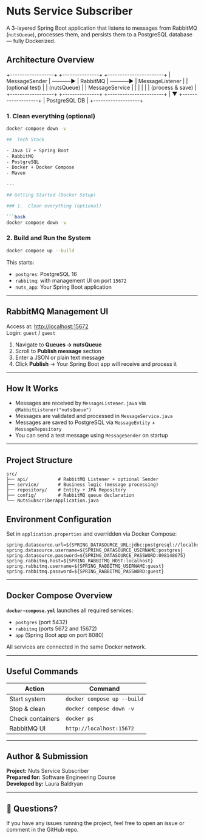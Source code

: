 # Nuts Service Subscriber

A 3-layered Spring Boot application that listens to messages from RabbitMQ (`nutsQueue`), processes them, and persists them to a PostgreSQL database — fully Dockerized.


## Architecture Overview


+------------------+         +---------------+         +-----------------------+
|  MessageSender   | ─────▶  |  RabbitMQ     | ─────▶  |  MessageListener      |
|  (optional test) |         |  (nutsQueue)  |         |  MessageService       |
|                  |         |               |         |  (process & save)     |
+------------------+         +---------------+         +-----------------------+
                                                        |
                                                        ▼
                                               +-------------------+
                                               |   PostgreSQL DB   |
                                               +-------------------+


### 1. Clean everything (optional)

```bash
docker compose down -v

##  Tech Stack

- Java 17 + Spring Boot
- RabbitMQ
- PostgreSQL
- Docker + Docker Compose
- Maven

---

## Getting Started (Docker Setup)

### 1.  Clean everything (optional)

```bash
docker compose down -v
```

### 2. Build and Run the System

```bash
docker compose up --build
```

This starts:
- `postgres`: PostgreSQL 16
- `rabbitmq`: with management UI on port `15672`
- `nuts_app`: Your Spring Boot application

---

## RabbitMQ Management UI

Access at: [http://localhost:15672](http://localhost:15672)  
Login: `guest` / `guest`

1. Navigate to **Queues → nutsQueue**
2. Scroll to **Publish message** section
3. Enter a JSON or plain text message
4. Click **Publish** → Your Spring Boot app will receive and process it

---

## How It Works

- Messages are received by `MessageListener.java` via `@RabbitListener("nutsQueue")`
- Messages are validated and processed in `MessageService.java`
- Messages are saved to PostgreSQL via `MessageEntity` + `MessageRepository`
- You can send a test message using `MessageSender` on startup

---

## Project Structure

```
src/
├── api/           # RabbitMQ Listener + optional Sender
├── service/       # Business logic (message processing)
├── repository/    # Entity + JPA Repository
├── config/        # RabbitMQ queue declaration
└── NutsSubscriberApplication.java
```

##  Environment Configuration

Set in `application.properties` and overridden via Docker Compose:

```properties
spring.datasource.url=${SPRING_DATASOURCE_URL:jdbc:postgresql://localhost:5432/nutsdb}
spring.datasource.username=${SPRING_DATASOURCE_USERNAME:postgres}
spring.datasource.password=${SPRING_DATASOURCE_PASSWORD:098148675}
spring.rabbitmq.host=${SPRING_RABBITMQ_HOST:localhost}
spring.rabbitmq.username=${SPRING_RABBITMQ_USERNAME:guest}
spring.rabbitmq.password=${SPRING_RABBITMQ_PASSWORD:guest}
```

---

## Docker Compose Overview

**`docker-compose.yml`** launches all required services:

- `postgres` (port 5432)
- `rabbitmq` (ports 5672 and 15672)
- `app` (Spring Boot app on port 8080)

All services are connected in the same Docker network.

---

## Useful Commands

| Action            | Command                         |
|-------------------|----------------------------------|
| Start system      | `docker compose up --build`      |
| Stop & clean      | `docker compose down -v`         |
| Check containers  | `docker ps`                      |
| RabbitMQ UI       | `http://localhost:15672`         |

---

## Author & Submission

**Project:** Nuts Service Subscriber  
**Prepared for:** Software Engineering Course  
**Developed by:** Laura Baldryan


---

## 💬 Questions?

If you have any issues running the project, feel free to open an issue or comment in the GitHub repo.

